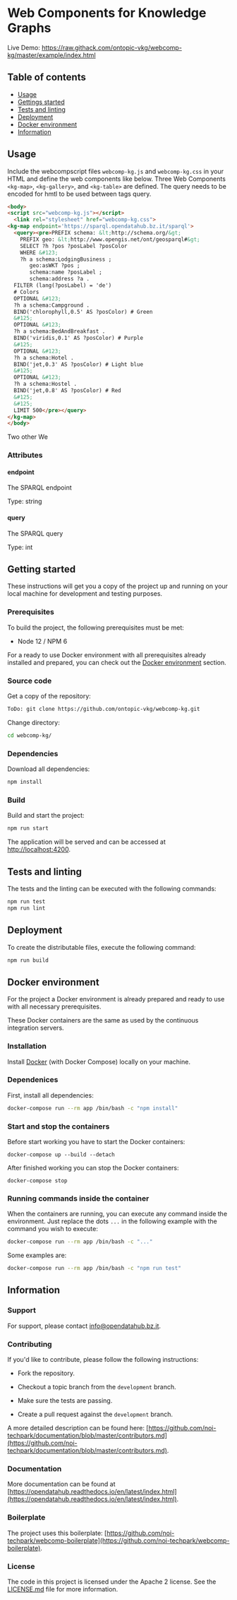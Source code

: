 # Web Components for Knowledge Graphs 

Live Demo: <https://raw.githack.com/ontopic-vkg/webcomp-kg/master/example/index.html>


## Table of contents

- [Usage](#usage)
- [Gettings started](#getting-started)
- [Tests and linting](#tests-and-linting)
- [Deployment](#deployment)
- [Docker environment](#docker-environment)
- [Information](#information)

## Usage


Include the webcompscript files `webcomp-kg.js` and `webcomp-kg.css`  in your HTML and define the web components like below. 
Three Web Components `<kg-map>`, `<kg-gallery>`, and `<kg-table>` are defined. 
The query needs to be encoded for hmtl to be used between tags query. 


```html
<body>
<script src="webcomp-kg.js"></script>
  <link rel="stylesheet" href="webcomp-kg.css">
<kg-map endpoint='https://sparql.opendatahub.bz.it/sparql'>
  <query><pre>PREFIX schema: &lt;http://schema.org/&gt;
    PREFIX geo: &lt;http://www.opengis.net/ont/geosparql#&gt;
    SELECT ?h ?pos ?posLabel ?posColor
    WHERE &#123;
    ?h a schema:LodgingBusiness ;
       geo:asWKT ?pos ;
       schema:name ?posLabel ;
       schema:address ?a .
  FILTER (lang(?posLabel) = 'de')
  # Colors
  OPTIONAL &#123;
  ?h a schema:Campground .
  BIND('chlorophyll,0.5' AS ?posColor) # Green
  &#125;
  OPTIONAL &#123;
  ?h a schema:BedAndBreakfast .
  BIND('viridis,0.1' AS ?posColor) # Purple
  &#125;
  OPTIONAL &#123;
  ?h a schema:Hotel .
  BIND('jet,0.3' AS ?posColor) # Light blue
  &#125;
  OPTIONAL &#123;
  ?h a schema:Hostel .
  BIND('jet,0.8' AS ?posColor) # Red
  &#125;
  &#125;
  LIMIT 500</pre></query>
</kg-map>
</body>
```

Two other We 

### Attributes

#### endpoint

The SPARQL endpoint

Type: string


#### query

The SPARQL query

Type: int

## Getting started

These instructions will get you a copy of the project up and running
on your local machine for development and testing purposes.

### Prerequisites

To build the project, the following prerequisites must be met:

- Node 12 / NPM 6

For a ready to use Docker environment with all prerequisites already installed and prepared, you can check out the [Docker environment](#docker-environment) section.

### Source code

Get a copy of the repository:

```bash
ToDo: git clone https://github.com/ontopic-vkg/webcomp-kg.git
```

Change directory:

```bash
cd webcomp-kg/
```

### Dependencies

Download all dependencies:

```bash
npm install
```

### Build

Build and start the project:

```bash
npm run start
```

The application will be served and can be accessed at [http://localhost:4200](http://localhost:4200).

## Tests and linting

The tests and the linting can be executed with the following commands:

```bash
npm run test
npm run lint
```

## Deployment

To create the distributable files, execute the following command:

```bash
npm run build
```

## Docker environment

For the project a Docker environment is already prepared and ready to use with all necessary prerequisites.

These Docker containers are the same as used by the continuous integration servers.

### Installation

Install [Docker](https://docs.docker.com/install/) (with Docker Compose) locally on your machine.

### Dependenices

First, install all dependencies:

```bash
docker-compose run --rm app /bin/bash -c "npm install"
```

### Start and stop the containers

Before start working you have to start the Docker containers:

```
docker-compose up --build --detach
```

After finished working you can stop the Docker containers:

```
docker-compose stop
```

### Running commands inside the container

When the containers are running, you can execute any command inside the environment. Just replace the dots `...` in the following example with the command you wish to execute:

```bash
docker-compose run --rm app /bin/bash -c "..."
```

Some examples are:

```bash
docker-compose run --rm app /bin/bash -c "npm run test"
```

## Information

### Support

For support, please contact [info@opendatahub.bz.it](mailto:info@opendatahub.bz.it).

### Contributing

If you'd like to contribute, please follow the following instructions:

- Fork the repository.

- Checkout a topic branch from the `development` branch.

- Make sure the tests are passing.

- Create a pull request against the `development` branch.

A more detailed description can be found here: [https://github.com/noi-techpark/documentation/blob/master/contributors.md](https://github.com/noi-techpark/documentation/blob/master/contributors.md).

### Documentation

More documentation can be found at [https://opendatahub.readthedocs.io/en/latest/index.html](https://opendatahub.readthedocs.io/en/latest/index.html).

### Boilerplate

The project uses this boilerplate: [https://github.com/noi-techpark/webcomp-boilerplate](https://github.com/noi-techpark/webcomp-boilerplate).

### License

The code in this project is licensed under the Apache 2 license. See the [LICENSE.md](LICENSE.md) file for more information.
